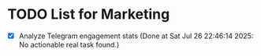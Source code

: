 # TODO List for Marketing

- [x] Analyze Telegram engagement stats  (Done at Sat Jul 26 22:46:14 2025: No actionable real task found.)